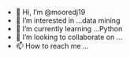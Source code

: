 - 👋 Hi, I’m @mooredj19
- 👀 I’m interested in ...data mining
- 🌱 I’m currently learning ...Python
- 💞️ I’m looking to collaborate on ...
- 📫 How to reach me ...

<!---
mooredj19/mooredj19 is a ✨ special ✨ repository because its `README.md` (this file) appears on your GitHub profile.
You can click the Preview link to take a look at your changes.
--->
